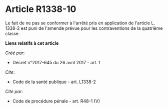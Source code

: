 # Article R1338-10

Le fait de ne pas se conformer à l'arrêté pris en application de l'article L. 1338-2 est puni de l'amende prévue pour les
contraventions de la quatrième classe.

**Liens relatifs à cet article**

_Créé par_:

  - Décret n°2017-645 du 26 avril 2017 - art. 1

_Cite_:

  - Code de la santé publique - art. L1338-2

_Cité par_:

  - Code de procédure pénale - art. R48-1 (V)
